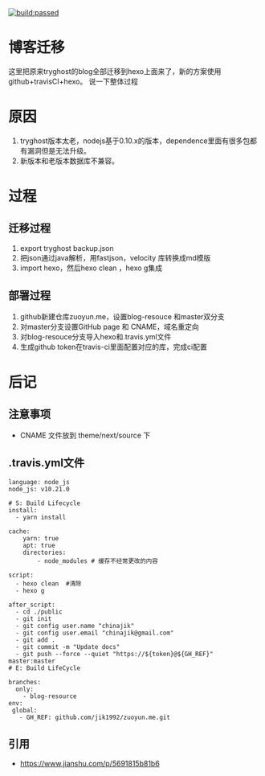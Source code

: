 
<a href="#" id="status-image-popup" title="Latest push build on default branch: passed" name="status-images" class="open-popup" data-ember-action="" data-ember-action-48="48">
        <img src="https://travis-ci.org/jik1992/zuoyun.me.svg?branch=master" alt="build:passed">
</a>

# 博客迁移
这里把原来tryghost的blog全部迁移到hexo上面来了，新的方案使用github+travisCI+hexo。 说一下整体过程

# 原因

1. tryghost版本太老，nodejs基于0.10.x的版本，dependence里面有很多包都有漏洞但是无法升级。
2. 新版本和老版本数据库不兼容。

# 过程

## 迁移过程

1. export tryghost backup.json
2. 把json通过java解析，用fastjson，velocity 库转换成md模版
3. import hexo，然后hexo clean ，hexo g集成

## 部署过程

1. github新建仓库zuoyun.me，设置blog-resouce 和master双分支
2. 对master分支设置GitHub page 和 CNAME，域名重定向
3. 对blog-resouce分支导入hexo和.travis.yml文件
4. 生成github token在travis-ci里面配置对应的库，完成ci配置

# 后记

## 注意事项

* CNAME 文件放到 theme/next/source 下

## .travis.yml文件

```
language: node_js
node_js: v10.21.0

# S: Build Lifecycle
install:
  - yarn install

cache:
    yarn: true
    apt: true
    directories:
        - node_modules # 缓存不经常更改的内容

script:
  - hexo clean  #清除
  - hexo g

after_script:
  - cd ./public
  - git init
  - git config user.name "chinajik"
  - git config user.email "chinajik@gmail.com"
  - git add .
  - git commit -m "Update docs"
  - git push --force --quiet "https://${token}@${GH_REF}" master:master
# E: Build LifeCycle

branches:
  only:
    - blog-resource
env:
 global:
   - GH_REF: github.com/jik1992/zuoyun.me.git
```

## 引用

* https://www.jianshu.com/p/5691815b81b6